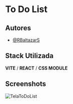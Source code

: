 # To Do List 

## Autores

- [@RBaltazarS](https://github.com/RBaltazarS)


## Stack Utilizada

**VITE** /
**REACT** /
**CSS MODULE** 



## Screenshots

![TelaToDoList](https://user-images.githubusercontent.com/63020237/204565686-82006428-9541-4dbe-a8d4-64121f289ba1.png)
